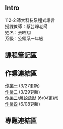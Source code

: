 ## Intro
112-2 師大科技系程式語言  
授課教師：蔡芸琤老師  
姓名：張皓翔  
系級：公領系一年級  
## 課程筆記區

## 作業連結區
[作業一](week_3,4/hw-1.ipynb) (3/27更新)  
[作業二](week_5,6/hw-2.ipynb) (3/29更新)  
[作業三](week_7,8/hw-3.ipynb)/[解說錄影](https://youtu.be/9xGzZMZAmZc) (6/08更新)  
[作業四](week_9,10/hw-4.ipynb) (6/08更新)

## 專題連結區

